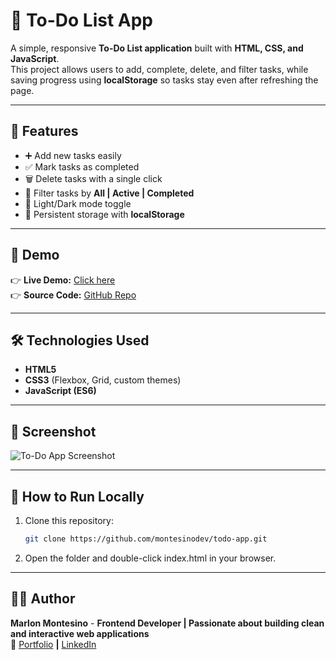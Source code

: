 # 📝 To-Do List App

A simple, responsive **To-Do List application** built with **HTML, CSS, and JavaScript**.  
This project allows users to add, complete, delete, and filter tasks, while saving progress using **localStorage** so tasks stay even after refreshing the page.

---

## 🚀 Features
- ➕ Add new tasks easily  
- ✅ Mark tasks as completed  
- 🗑️ Delete tasks with a single click  
- 🔎 Filter tasks by **All | Active | Completed**  
- 🌙 Light/Dark mode toggle  
- 💾 Persistent storage with **localStorage**

---

## 🎨 Demo
👉 **Live Demo:** [Click here](https://montesinodev.github.io/todo-app/)  
👉 **Source Code:** [GitHub Repo](https://github.com/montesinodev/todo-app)

---

## 🛠️ Technologies Used
- **HTML5**
- **CSS3** (Flexbox, Grid, custom themes)
- **JavaScript (ES6)**

---

## 📸 Screenshot
![To-Do App Screenshot](https://opengraph.githubassets.com/1/montesinodev/todo-app)


---

## 📂 How to Run Locally
1. Clone this repository:
   ```bash
   git clone https://github.com/montesinodev/todo-app.git
   
2. Open the folder and double-click index.html in your browser.

---

## 👨‍💻 Author
**Marlon Montesino** - 
**Frontend Developer | Passionate about building clean and interactive web applications**  
**🔗** [Portfolio](https://montesinodev.github.io/my-portfolio/) 
 **|** [LinkedIn](https://www.linkedin.com/in/marlon-m-324a70147/)

